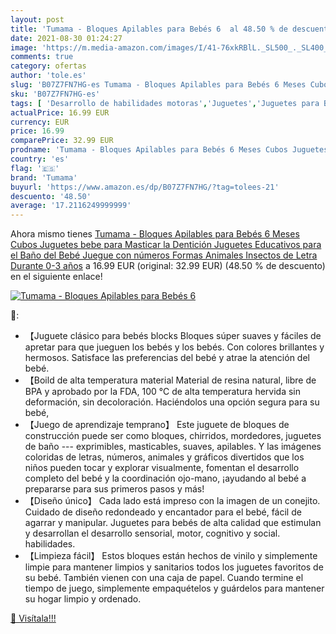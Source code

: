 ```yaml
---
layout: post
title: 'Tumama - Bloques Apilables para Bebés 6  al 48.50 % de descuento'
date: 2021-08-30 01:24:27
image: 'https://m.media-amazon.com/images/I/41-76xkRBlL._SL500_._SL400_.jpg'
comments: true
category: ofertas
author: 'tole.es'
slug: 'B07Z7FN7HG-es Tumama - Bloques Apilables para Bebés 6 Meses Cubos...'
sku: 'B07Z7FN7HG-es'
tags: [ 'Desarrollo de habilidades motoras','Juguetes','Juguetes para Bebés y primera infancia','Juguetes para apilar y encajar','Juguetes y juegos','bebe','bebé','bebés','tumama', ]
actualPrice: 16.99 EUR
currency: EUR
price: 16.99
comparePrice: 32.99 EUR
prodname: 'Tumama - Bloques Apilables para Bebés 6 Meses Cubos Juguetes bebe para Masticar la Dentición Juguetes Educativos para el Baño del Bebé Juegue con números  Formas  Animales  Insectos de Letra Durante 0-3 años'
country: 'es'
flag: '🇪🇸'
brand: 'Tumama'
buyurl: 'https://www.amazon.es/dp/B07Z7FN7HG/?tag=tolees-21'
descuento: '48.50'
average: '17.2116249999999'
---
```


Ahora mismo tienes [Tumama - Bloques Apilables para Bebés 6 Meses Cubos Juguetes bebe para Masticar la Dentición Juguetes Educativos para el Baño del Bebé Juegue con números  Formas  Animales  Insectos de Letra Durante 0-3 años](https://www.amazon.es/dp/B07Z7FN7HG/?tag=tolees-21) a 16.99 EUR (original: 32.99 EUR) (48.50 %  de descuento) en el siguiente enlace!

[![Tumama - Bloques Apilables para Bebés 6 ](https://m.media-amazon.com/images/I/41-76xkRBlL._SL500_._SL400_.jpg)](https://www.amazon.es/dp/B07Z7FN7HG/?tag=tolees-21)

🔎:

- 【Juguete clásico para bebés blocks Bloques súper suaves y fáciles de apretar para que jueguen los bebés y los bebés. Con colores brillantes y hermosos. Satisface las preferencias del bebé y atrae la atención del bebé.
- 【Boild de alta temperatura material Material de resina natural, libre de BPA y aprobado por la FDA, 100 ℃ de alta temperatura hervida sin deformación, sin decoloración. Haciéndolos una opción segura para su bebé,
- 【Juego de aprendizaje temprano】 Este juguete de bloques de construcción puede ser como bloques, chirridos, mordedores, juguetes de baño --- exprimibles, masticables, suaves, apilables. Y las imágenes coloridas de letras, números, animales y gráficos divertidos que los niños pueden tocar y explorar visualmente, fomentan el desarrollo completo del bebé y la coordinación ojo-mano, ¡ayudando al bebé a prepararse para sus primeros pasos y más!
- 【Diseño único】 Cada lado está impreso con la imagen de un conejito. Cuidado de diseño redondeado y encantador para el bebé, fácil de agarrar y manipular. Juguetes para bebés de alta calidad que estimulan y desarrollan el desarrollo sensorial, motor, cognitivo y social. habilidades.
- 【Limpieza fácil】 Estos bloques están hechos de vinilo y simplemente limpie para mantener limpios y sanitarios todos los juguetes favoritos de su bebé. También vienen con una caja de papel. Cuando termine el tiempo de juego, simplemente empaquételos y guárdelos para mantener su hogar limpio y ordenado.

[🛒 Visítala!!!](https://www.amazon.es/dp/B07Z7FN7HG/?tag=tolees-21)
